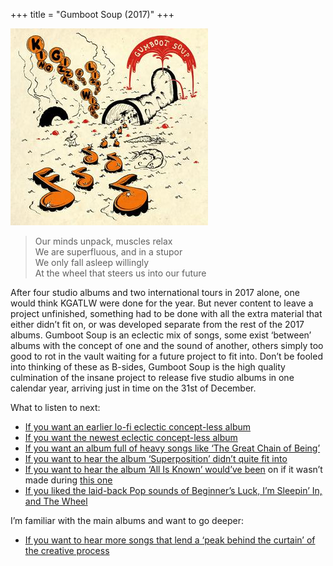 +++
title = "Gumboot Soup (2017)"
+++

![album cover for Gumboot Soup](./cover.jpg)

> Our minds unpack, muscles relax  
> We are superfluous, and in a stupor  
> We only fall asleep willingly  
> At the wheel that steers us into our future

After four studio albums and two international tours in 2017 alone, one would think KGATLW were done for the year. But never content to leave a project unfinished, something had to be done with all the extra material that either didn’t fit on, or was developed separate from the rest of the 2017 albums. Gumboot Soup is an eclectic mix of songs, some exist ‘between’ albums with the concept of one and the sound of another, others simply too good to rot in the vault waiting for a future project to fit into. Don’t be fooled into thinking of these as B-sides, Gumboot Soup is the high quality culmination of the insane project to release five studio albums in one calendar year, arriving just in time on the 31st of December.

What to listen to next:

*   [If you want an earlier lo-fi eclectic concept-less album](./oddments)
*   [If you want the newest eclectic concept-less album](./omnium-gatherium)
*   [If you want an album full of heavy songs like ‘The Great Chain of Being’](./infest-the-rats-nest)
*   [If you want to hear the album ‘Superposition’ didn’t quite fit into](./polygondwanaland)
*   [If you want to hear the album ‘All Is Known’ would’ve been](./nonagon-infinity) on if it wasn’t made during [this one](./flying-microtonal-banana)
*   [If you liked the laid-back Pop sounds of Beginner’s Luck, I’m Sleepin’ In, and The Wheel](./changes)

I’m familiar with the main albums and want to go deeper:

*   [If you want to hear more songs that lend a ‘peak behind the curtain’ of the creative process](./demos1)
